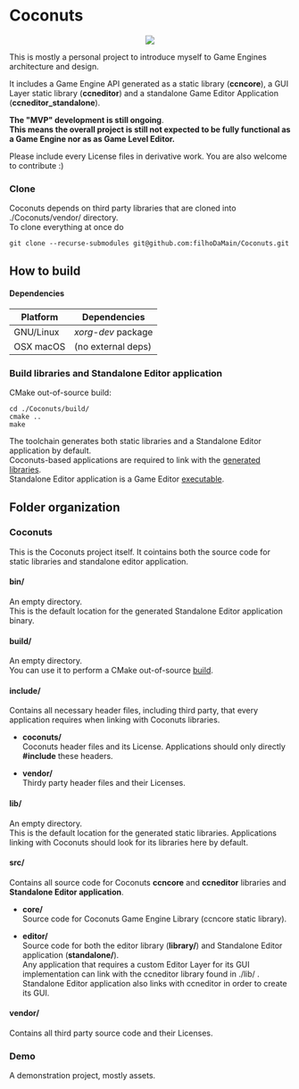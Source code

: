 # Coconuts

<p align="center">
  <img src="https://user-images.githubusercontent.com/44137701/115147789-a8864180-a054-11eb-8d61-84248982e6b0.png"/>
</p>

This is mostly a personal project to introduce myself to Game Engines architecture and design.

It includes a Game Engine API generated as a static library (**ccncore**), a GUI Layer static library (**ccneditor**) and a standalone Game Editor Application (**ccneditor_standalone**).

**The "MVP" development is still ongoing**.\
**This means the overall project is still not expected to be fully functional as a Game Engine nor as as Game Level Editor.**


Please include every License files in derivative work. You are also welcome to contribute :)



### Clone
Coconuts depends on third party libraries that are cloned into ./Coconuts/vendor/ directory.\
To clone everything at once do

```
git clone --recurse-submodules git@github.com:filhoDaMain/Coconuts.git
```

## How to build

#### Dependencies

| Platform      | Dependencies |
| ------------- | ---------- |
| GNU/Linux      | *xorg-dev* package       |
| OSX macOS   | (no external deps)        |


### Build libraries and Standalone Editor application

CMake out-of-source build:
```
cd ./Coconuts/build/
cmake ..
make
```

The toolchain generates both static libraries and a Standalone Editor application by default.\
Coconuts-based applications are required to link with the [generated libraries](#lib).\
Standalone Editor application is a Game Editor [executable](#bin).

## Folder organization
### Coconuts
This is the Coconuts project itself. It cointains both the source code for static libraries and standalone editor application.

#### bin/
An empty directory.\
This is the default location for the generated Standalone Editor application binary.

#### build/
An empty directory.\
You can use it to perform a CMake out-of-source [build](#coconuts-libraries-and-standalone-editor-application).

#### include/
Contains all necessary header files, including third party, that every application requires when linking with Coconuts libraries.

- **coconuts/**\
Coconuts header files and its License. Applications should only directly **#include** these headers.

- **vendor/**\
Thirdy party header files and their Licenses.

#### lib/
An empty directory.\
This is the default location for the generated static libraries. Applications linking with Coconuts should look for its libraries here by default.

#### src/
Contains all source code for Coconuts **ccncore** and **ccneditor** libraries and **Standalone Editor application**.

- **core/**\
Source code for Coconuts Game Engine Library (ccncore static library).

- **editor/**\
Source code for both the editor library (**library/**) and Standalone Editor application (**standalone/**).\
Any application that requires a custom Editor Layer for its GUI implementation can link with the ccneditor library found in ./lib/ .\
Standalone Editor application also links with ccneditor in order to create its GUI.

#### vendor/
Contains all third party source code and their Licenses.


### Demo
A demonstration project, mostly assets.
